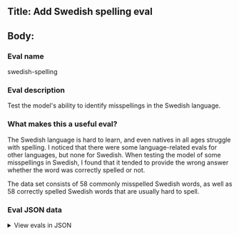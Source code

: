 ## Title: Add Swedish spelling eval

## Body:

### Eval name

swedish-spelling

### Eval description

Test the model's ability to identify misspellings in the Swedish language.

### What makes this a useful eval?

The Swedish language is hard to learn, and even natives in all ages struggle with spelling. I noticed that there were
some language-related evals for other languages, but none for Swedish. When testing the model of some misspellings in
Swedish, I found that it tended to provide the wrong answer whether the word was correctly spelled or not.

The data set consists of 58 commonly misspelled Swedish words, as well as 58 correctly spelled Swedish words that are
usually hard to spell.

### Eval JSON data

<details>

  <summary>View evals in JSON</summary>

### Eval

  ```jsonl

  {"input":[{"role":"system","content":"You will be prompted with a single word. Is this word correctly spelled in the Swedish language? Answer with exactly one of the following: Yes or No. Don't add anything else to the response."},{"role":"user","content":"Sjuksjöterska"}],"ideal":"No"}

{"input":[{"role":"system","content":"You will be prompted with a single word. Is this word correctly spelled in the Swedish language? Answer with exactly one of the following: Yes or No. Don't add anything else to the response."},{"role":"user","content":"Aborre"}],"ideal":"No"}

{"input":[{"role":"system","content":"You will be prompted with a single word. Is this word correctly spelled in the Swedish language? Answer with exactly one of the following: Yes or No. Don't add anything else to the response."},{"role":"user","content":"Abbonemang"}],"ideal":"No"}

{"input":[{"role":"system","content":"You will be prompted with a single word. Is this word correctly spelled in the Swedish language? Answer with exactly one of the following: Yes or No. Don't add anything else to the response."},{"role":"user","content":"Bråttom"}],"ideal":"Yes"}

{"input":[{"role":"system","content":"You will be prompted with a single word. Is this word correctly spelled in the Swedish language? Answer with exactly one of the following: Yes or No. Don't add anything else to the response."},{"role":"user","content":"Buskage"}],"ideal":"Yes"}

{"input":[{"role":"system","content":"You will be prompted with a single word. Is this word correctly spelled in the Swedish language? Answer with exactly one of the following: Yes or No. Don't add anything else to the response."},{"role":"user","content":"Chaufför"}],"ideal":"Yes"}

  ```

</details>



